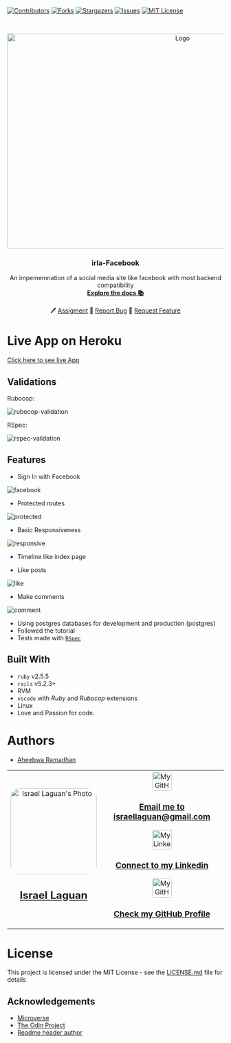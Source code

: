 <!-- PROJECT SHIELDS -->
<!--
*** I'm using markdown "reference style" links for readability.
*** Reference links are enclosed in brackets [ ] instead of parentheses ( ).
*** See the bottom of this document for the declaration of the reference variables
*** for contributors-url, forks-url, etc. This is an optional, concise syntax you may use.
*** https://www.markdownguide.org/basic-syntax/#reference-style-links
-->

[![Contributors][contributors-shield]][contributors-url]
[![Forks][forks-shield]][forks-url]
[![Stargazers][stars-shield]][stars-url]
[![Issues][issues-shield]][issues-url]
[![MIT License][license-shield]][license-url]

<!-- PROJECT LOGO -->
<br />
<p align="center">
  <a href="https://www.microverse.org/">
    <img src="https://user-images.githubusercontent.com/67714964/168324345-461f2d2d-0790-455b-9438-142f21d73743.png" alt="Logo" width="800" height="500">
  </a>

  <h3 align="center">
	irla-Facebook
  </h3>

  <p align="center">
    An impememnation of a social media site like facebook with most backend compatibility
    <br />
    <a href="https://github.com/raheebwa/irla-facebook/blob/master/README.md"><strong>Explore the docs 📚</strong></a>
    <br />
    <br />
	  🖊️
    <a href="https://www.theodinproject.com/courses/ruby-on-rails/lessons/final-project">Assigment</a>
    🐛
    <a href="https://github.com/raheebwa/irla-facebook/issues">Report Bug</a>
    🙏
    <a href="https://github.com/raheebwa/irla-facebook/issues">Request Feature</a>
  </p>
</p>

# Live App on Heroku

<a href="http://irla.herokuapp.com">Click here to see live App</a>

## Validations

Rubocop:

![rubocop-validation](doc/rubocop.png)

RSpec:

![rspec-validation](doc/rspec.png)

## Features

- Sign In with Facebook

![facebook](doc/facebook.png)

- Protected routes

![protected](doc/protected.png)

- Basic Responsiveness

![responsive](doc/responsive.png)

- Timeline like index page

- Like posts

![like](doc/like.png)

- Make comments

![comment](doc/comment.png)

- Using postgres databases for development and production (postgres)
- Followed the tutorial
- Tests made with [`RSpec`](https://relishapp.com/rspec/)

## Built With

- `ruby` v2.5.5
- `rails` v5.2.3+
- RVM
- `vscode` with _Ruby_ and _Rubocop_ extensions
- Linux
- Love and Passion for code.

# Authors

- [Aheebwa Ramadhan](https://github.com/raheebwa)
<table style="width:100%">
  <tr>
    <td>
        <div align="center">
            <a href="./docs/img/photo.png" target="_blank" rel="author">
                <img src="https://avatars2.githubusercontent.com/u/36519478?s=460&v=4" style="border-radius: 10%; min-width: 100px;" alt="Israel Laguan's Photo" width="200px">
            </a>
            <h2>
                <a href="https://israel-laguan.github.io/" target="_blank" rel="author">
                    Israel Laguan
                </a>
            </h2>
        </div>
    </td>
    <td>
        <div align="center">
            <a href="mailto:israellaguan@gmail.com" target="_blank" rel="author">
                <img src="https://img.icons8.com/color/48/000000/message-squared.png" style="border-radius: 10%" alt="My GitHub" height="45px">
                <h3>
                    Email me to 
                    <a href="mailto:israellaguan@gmail.com">
                        israellaguan@gmail.com
                    </a>
                </h3>
            </a>
            <a href="https://www.linkedin.com/in/israellaguan/" target="_blank" rel="author">
                <img src="https://img.icons8.com/color/48/000000/linkedin.png" alt="My Linkedin" height="45px">
                <h3>
                    Connect to my Linkedin
                </h3>
            </a>
            <a href="https://github.com/Israel-Laguan" target="_blank" rel="author">
                <img src="https://img.icons8.com/color/48/000000/github--v1.png" 
			style="border-radius: 10%" alt="My GitHub" height="45px"
		>
                <h3>
                    Check my GitHub Profile
                </h3>
            </a>
        </div>
    </td>
  </tr>
</table>

# License

This project is licensed under the MIT License - see the [LICENSE.md](LICENSE.md) file for details

<!-- ACKNOWLEDGEMENTS -->

## Acknowledgements

- [Microverse](https://www.microverse.org/)
- [The Odin Project](https://www.theodinproject.com/)
- [Readme header author](https://github.com/collinsugwu/Microverse201-Enumerable-Methods)

<!-- MARKDOWN LINKS & IMAGES -->
<!-- https://www.markdownguide.org/basic-syntax/#reference-style-links -->

[contributors-shield]: https://img.shields.io/github/contributors/raheebwa/irla-facebook.svg?style=flat-square
[contributors-url]: https://github.com/raheebwa/irla-facebook/graphs/contributors
[forks-shield]: https://img.shields.io/github/forks/raheebwa/irla-facebook
[forks-url]: https://github.com/raheebwa/irla-facebook/network/members
[stars-shield]: https://img.shields.io/github/stars/raheebwa/irla-facebook
[stars-url]: https://github.com/raheebwa/irla-facebook/stargazers
[issues-shield]: https://img.shields.io/github/issues/raheebwa/irla-facebook
[issues-url]: https://github.com/raheebwa/irla-facebook/issues
[license-shield]: https://img.shields.io/github/license/raheebwa/irla-facebook
[license-url]: https://github.com/raheebwa/irla-facebook/blob/master/LICENSE.txt
